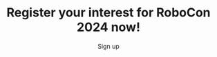 <div style="text-align: center;">
    <h1>Register your interest for RoboCon 2024 now!</h1>
    <LinkButtonList>
        <LinkButton to="https://forms.gle/YW9dcV37kueUZVUz5">Sign up</LinkButton>
    </LinkButtonList>
</div>
